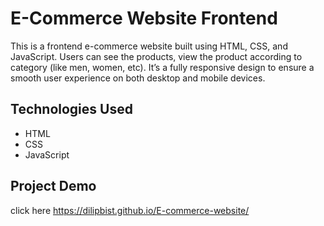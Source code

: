 # E-Commerce Website Frontend
This is a frontend e-commerce website built using HTML, CSS, and JavaScript. Users can see the products, view the product according to category (like men, women, etc). It’s a fully responsive design to ensure a smooth user experience on both desktop and mobile devices.
## Technologies Used
- HTML
- CSS
- JavaScript 

## Project Demo
click here https://dilipbist.github.io/E-commerce-website/
